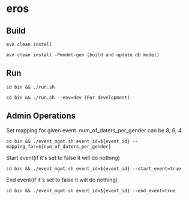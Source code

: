 # eros

## Build
``` 
mvn clean install 
```
``` 
mvn clean install -Pmodel-gen (build and update db model) 
```

## Run
``` 
cd bin && ./run.sh 
```
``` 
cd bin && ./run.sh --env=dev (For development) 
```

## Admin Operations

Set mapping for given event. num_of_daters_per_gender can be 8, 6, 4.
``` 
cd bin && ./event_mgmt.sh event_id=${event_id} --mapping_for=${num_of_daters_per_gender} 
```

Start event(if it's set to false it will do nothing)
``` 
cd bin && ./event_mgmt.sh event_id=${event_id} --start_event=true 
```

End event(if it's set to false it will do nothing)
``` 
cd bin && ./event_mgmt.sh event_id=${event_id} --end_event=true 
```


